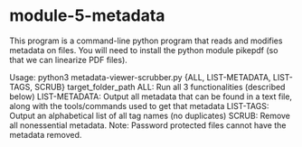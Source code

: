 # module-5-metadata

This program is a command-line python program that reads and modifies metadata on files.
You will need to install the python module pikepdf (so that we can linearize PDF files). 

Usage:
python3 metadata-viewer-scrubber.py {ALL, LIST-METADATA, LIST-TAGS, SCRUB} target_folder_path
ALL: Run all 3 functionalities (described below)
LIST-METADATA: Output all metadata that can be found in a text file, along with the tools/commands used to get that metadata
LIST-TAGS: Output an alphabetical list of all tag names (no duplicates)
SCRUB: Remove all nonessential metadata. Note: Password protected files cannot have the metadata removed. 
